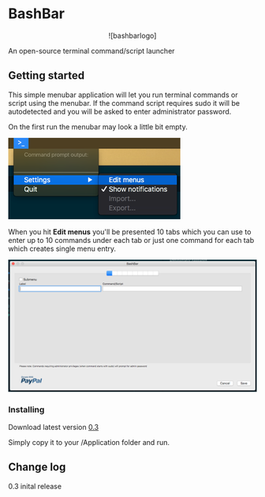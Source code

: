 # BashBar

<p align="center">![bashbarlogo]</p>

An open-source terminal command/script launcher

## Getting started

This simple menubar application will let you run terminal commands or script using the menubar.
If the command script requires sudo it will be autodetected and you will be asked to enter administrator password.

On the first run the menubar may look a little bit empty.

![menu]

When you hit **Edit menus** you'll be presented 10 tabs which you can use to enter up to 10 commands under each tab or just one command for each tab which creates single menu entry.

![preferences]

### Installing

Download latest version [0.3](https://github.com/tbrek/BashBar/blob/master/BashBar/BashBar.zip)

Simply copy it to your /Application folder and run.

## Change log

0.3 inital release



[bashbarlogo]: images/logo_128x128.png
[menu]: images/menu.png
[preferences]: /images/preferences.png

